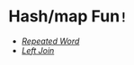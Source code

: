 # Hash/map Fun`!`

- _[Repeated Word](./repeated-word/README.md)_
- _[Left Join](./left-join/README.md)_
